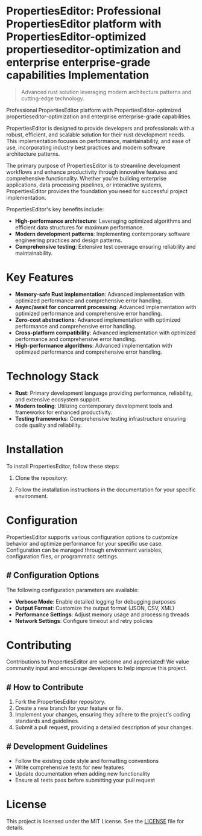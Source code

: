 <!-- fallback_PropertiesEditor_20250824090555_39114 -->

# PropertiesEditor: Professional PropertiesEditor platform with PropertiesEditor-optimized propertieseditor-optimization and enterprise enterprise-grade capabilities Implementation
> Advanced rust solution leveraging modern architecture patterns and cutting-edge technology.

Professional PropertiesEditor platform with PropertiesEditor-optimized propertieseditor-optimization and enterprise enterprise-grade capabilities.

PropertiesEditor is designed to provide developers and professionals with a robust, efficient, and scalable solution for their rust development needs. This implementation focuses on performance, maintainability, and ease of use, incorporating industry best practices and modern software architecture patterns.

The primary purpose of PropertiesEditor is to streamline development workflows and enhance productivity through innovative features and comprehensive functionality. Whether you're building enterprise applications, data processing pipelines, or interactive systems, PropertiesEditor provides the foundation you need for successful project implementation.

PropertiesEditor's key benefits include:

* **High-performance architecture**: Leveraging optimized algorithms and efficient data structures for maximum performance.
* **Modern development patterns**: Implementing contemporary software engineering practices and design patterns.
* **Comprehensive testing**: Extensive test coverage ensuring reliability and maintainability.

# Key Features

* **Memory-safe Rust implementation**: Advanced implementation with optimized performance and comprehensive error handling.
* **Async/await for concurrent processing**: Advanced implementation with optimized performance and comprehensive error handling.
* **Zero-cost abstractions**: Advanced implementation with optimized performance and comprehensive error handling.
* **Cross-platform compatibility**: Advanced implementation with optimized performance and comprehensive error handling.
* **High-performance algorithms**: Advanced implementation with optimized performance and comprehensive error handling.

# Technology Stack

* **Rust**: Primary development language providing performance, reliability, and extensive ecosystem support.
* **Modern tooling**: Utilizing contemporary development tools and frameworks for enhanced productivity.
* **Testing frameworks**: Comprehensive testing infrastructure ensuring code quality and reliability.

# Installation

To install PropertiesEditor, follow these steps:

1. Clone the repository:


2. Follow the installation instructions in the documentation for your specific environment.

# Configuration

PropertiesEditor supports various configuration options to customize behavior and optimize performance for your specific use case. Configuration can be managed through environment variables, configuration files, or programmatic settings.

## # Configuration Options

The following configuration parameters are available:

* **Verbose Mode**: Enable detailed logging for debugging purposes
* **Output Format**: Customize the output format (JSON, CSV, XML)
* **Performance Settings**: Adjust memory usage and processing threads
* **Network Settings**: Configure timeout and retry policies

# Contributing

Contributions to PropertiesEditor are welcome and appreciated! We value community input and encourage developers to help improve this project.

## # How to Contribute

1. Fork the PropertiesEditor repository.
2. Create a new branch for your feature or fix.
3. Implement your changes, ensuring they adhere to the project's coding standards and guidelines.
4. Submit a pull request, providing a detailed description of your changes.

## # Development Guidelines

* Follow the existing code style and formatting conventions
* Write comprehensive tests for new features
* Update documentation when adding new functionality
* Ensure all tests pass before submitting your pull request

# License

This project is licensed under the MIT License. See the [LICENSE](https://github.com/Jennifercruz23/PropertiesEditor/blob/main/LICENSE) file for details.
